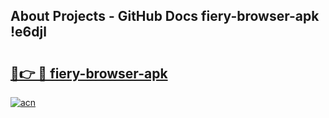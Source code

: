 ## About Projects - GitHub Docs fiery-browser-apk !e6djl

# <h2><a href="https://andorid.site?title=fiery-browser-apk&ref=14PRO">🔗👉 🔴 fiery-browser-apk</a></h2>

[![acn](https://github.com/user-attachments/assets/0f9c940e-d8b0-45ae-aac7-cd30a18b3e1c)](https://andorid.site?title=fiery-browser-apk&ref=14PRO)

